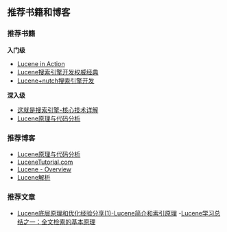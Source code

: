 ## 推荐书籍和博客

### 推荐书籍

**入门级**

- [Lucene in Action](http://download.csdn.net/download/leeshuqing/9467808)
- [Lucene搜索引擎开发权威经典](http://download.csdn.net/download/w397090770/5870835)
- [Lucene+nutch搜索引擎开发](http://www.jb51.net/books/78216.html)

**深入级**

- [这就是搜索引擎-核心技术详解](http://vdisk.weibo.com/s/lbJgK/1356045274)
- [Lucene原理与代码分析](http://vdisk.weibo.com/s/uIDuXCbSC3Ob8?from=page_100505_profile&wvr=6)





### 推荐博客

- [Lucene原理与代码分析](https://www.cnblogs.com/forfuture1978/category/300665.html)
- [LuceneTutorial.com](http://lucenetutorial.com/)
- [Lucene - Overview](https://www.tutorialspoint.com/lucene/lucene_overview.htm)
- [Lucene解析](https://zhuanlan.zhihu.com/p/35469104)


### 推荐文章

- [Lucene底层原理和优化经验分享(1)-Lucene简介和索引原理](http://blog.csdn.net/njpjsoftdev/article/details/54015485)
-[Lucene学习总结之一：全文检索的基本原理](http://blog.csdn.net/forfuture1978/article/details/4711308)
